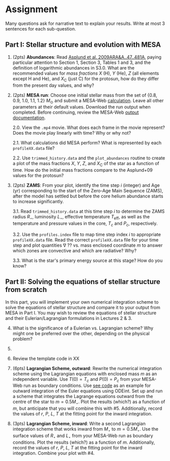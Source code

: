 # Assignment

Many questions ask for narrative text to explain your results. Write at most 3 sentences for each sub-question.

## Part I: Stellar structure and evolution with MESA

1. (2pts) **Abundances**: Read [Asplund et al. 2009ARA&A..47..481A](https://ui.adsabs.harvard.edu/abs/2009ARA%26A..47..481A/abstract), paying particular attention to Section 1, Section 3, Tables 1 and 3, and the definition of logarithmic abundances in S3.0. What are the recommended values for *mass fractions* $X$ (H), $Y$ (He), $Z$ (all elements except H and He), and $X_\mathrm{C}$ (just C) for the protosun, how do they differ from the present day values, and why?

2. (2pts) **MESA run**: Choose one initial stellar mass from the set of {0.8, 0.9, 1.0, 1.1, 1.2} $M_\odot$ and submit a MESA-Web [calculation](http://user.astro.wisc.edu/~townsend/static.php?ref=mesa-web-submit). Leave all other parameters at their default values. Download the run output when completed. Before continuing, review the MESA-Web [output documentation](http://user.astro.wisc.edu/~townsend/static.php?ref=mesa-web-output).
    
    2.0. View the `.mp4` movie. What does each frame in the movie represent? Does the movie play linearly with time? Why or why not?
    
    2.1. What calculations did MESA perform? What is represented by each `profileXX.data` file?

    2.2. Use `trimmed_history.data` and the `plot_abundances` routine to create a plot of the mass fractions $X$, $Y$, $Z$, and $X_\mathrm{C}$ of the star as a function of time. How do the initial mass fractions compare to the Asplund+09 values for the protosun?
    
3. (2pts) **ZAMS**: From your plot, identify the time step $i$ (integer) and Age (yr) corresponding to the start of the Zero-Age Main Sequence (ZAMS), after the model has settled but before the core helium abundance starts to increase significantly. 

    3.1. Read `trimmed_history.data` at this time step $i$ to determine the ZAMS radius $R_\star$, luminosity $L_\star$, effective temperature $T_\mathrm{eff}$, as well as the temperature and pressure values in the core, $T_c$ and $P_c$, respectively.

    3.2. Use the `profiles.index` file to map time step index $i$ to appropriate `profileXX.data` file. Read the correct `profileXX.data` file for your time step and plot quantities $\nabla$ ?? vs. mass enclosed coordinate $m$ to answer which zones are convective and which are radiative? Why?

    3.3. What is the star's primary energy source at this stage? How do you know?

## Part II: Solving the equations of stellar structure from scratch
In this part, you will implement your own numerical integration scheme to solve the equations of stellar structure and compare it to your output from MESA in Part I. You may wish to review the equations of stellar structure and their Eulerian/Lagrangian formulations in Lectures 2 & 3.

4. What is the significance of a Eulerian vs. Lagrangian scheme? Why might one be preferred over the other, depending on the physical problem?

5. 
4. Review the template code in XX


4. (6pts) **Lagrangian Scheme, outward**: Rewrite the numerical integration scheme using the Lagrangian equations with enclosed mass $m$ as an independent variable. Use $T(0) = T_c$ and $P(0) = P_c$ from your MESA-Web run as boundary conditions. Use [see code]() as an example for outward integration of the Euler equations using ODEint. Set up and run a scheme that integrates the Lagrange equations outward from the centre of the star to $m=0.5M_\star$. Plot the results (which?) as a function of $m$, but anticipate that you will combine this with #5. Additionally, record the values of $r$, $P$, $L$, $T$ at the fitting point for the inward integration.

5. (3pts) **Lagrangian Scheme, inward**: Write a second Lagrangian integration scheme that works inward from $M_\star$ to $m=0.5M_\star$. Use the surface values of $R_\star$ and $L_\star$ from your MESA-Web run as boundary conditions. Plot the results (which?) as a function of $m$. Additionally, record the values of $r$, $P$, $L$, $T$ at the fitting point for the inward integration. Combine your plot with #4.
